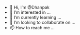 - 👋 Hi, I’m @Dhanpak
- 👀 I’m interested in ...
- 🌱 I’m currently learning ...
- 💞️ I’m looking to collaborate on ...
- 📫 How to reach me ...

<!---
Dhanpak/Dhanpak is a ✨ special ✨ repository because its `README.md` (this file) appears on your GitHub profile.
You can click the Preview link to take a look at your changes.
--->
